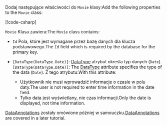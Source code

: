 <span data-ttu-id="a7e4c-101">Dodaj następujące właściwości do `Movie` klasy:</span><span class="sxs-lookup"><span data-stu-id="a7e4c-101">Add the following properties to the `Movie` class:</span></span>

[!code-csharp[](~/tutorials/first-mvc-app/start-mvc/sample/MvcMovie22/Models/Movie.cs?name=snippet1)]

<span data-ttu-id="a7e4c-102">`Movie` Klasa zawiera:</span><span class="sxs-lookup"><span data-stu-id="a7e4c-102">The `Movie` class contains:</span></span>

* <span data-ttu-id="a7e4c-103">`Id` Pola, które jest wymagane przez bazę danych dla klucza podstawowego.</span><span class="sxs-lookup"><span data-stu-id="a7e4c-103">The `Id` field which is required by the database for the primary key.</span></span>
* <span data-ttu-id="a7e4c-104">`[DataType(DataType.Date)]`:  [DataType](/dotnet/api/microsoft.aspnetcore.mvc.dataannotations.internal.datatypeattributeadapter) atrybut określa typ danych (`Date`).</span><span class="sxs-lookup"><span data-stu-id="a7e4c-104">`[DataType(DataType.Date)]`:  The [DataType](/dotnet/api/microsoft.aspnetcore.mvc.dataannotations.internal.datatypeattributeadapter) attribute specifies the type of the data (`Date`).</span></span> <span data-ttu-id="a7e4c-105">Z tego atrybutu:</span><span class="sxs-lookup"><span data-stu-id="a7e4c-105">With this attribute:</span></span>

  * <span data-ttu-id="a7e4c-106">Użytkownik nie musi wprowadzić informacje o czasie w polu daty.</span><span class="sxs-lookup"><span data-stu-id="a7e4c-106">The user is not required to enter time information in the date field.</span></span>
  * <span data-ttu-id="a7e4c-107">Tylko data jest wyświetlany, nie czas informacji.</span><span class="sxs-lookup"><span data-stu-id="a7e4c-107">Only the date is displayed, not time information.</span></span>

<span data-ttu-id="a7e4c-108">[DataAnnotations](/dotnet/api/system.componentmodel.dataannotations) zostały omówione później w samouczku.</span><span class="sxs-lookup"><span data-stu-id="a7e4c-108">[DataAnnotations](/dotnet/api/system.componentmodel.dataannotations) are covered in a later tutorial.</span></span>
